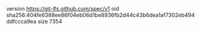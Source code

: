 version https://git-lfs.github.com/spec/v1
oid sha256:404fe6388ee86f04eb06d1be8936fb2d44c43b6dea1af7302eb494ddfccca9ea
size 7354
